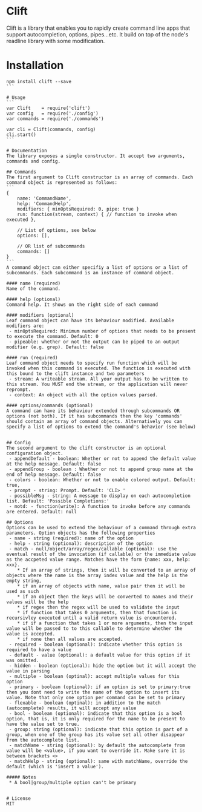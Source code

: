 # Clift
Clift is a library that enables you to rapidly create command line apps that support autocompletion, options, pipes...etc. It build on top of the node's readline library with some modification.


# Installation
````
npm install clift --save
```

# Usage
```
var Clift    = require('clift')
var config   = require('./config')
var commands = require('./commands')

var cli = Clift(commands, config)
cli.start()
```

# Documentation
The library exposes a single constructor. It accept two arguments, commands and config.

## Commands
The first argument to Clift constructor is an array of commands. Each command object is represented as follows:
```
{
    name: 'CommandName',
    help: 'CommandHelp',
    modifiers: { minOptsRequired: 0, pipe: true }
    run: function(stream, context) { // function to invoke when executed },

    // List of options, see below
    options: [],

    // OR list of subcommands
    commands: []
}
```
A command object can either specifiy a list of options or a list of subcommands. Each subcommand is an instance of command object.

#### name (required)
Name of the command.

#### help (optional)
Command help. It shows on the right side of each command

#### modifiers (optional)
Leaf command object can have its behaviour modified. Available modifiers are:
 - minOptsRequired: Minimum number of options that needs to be present to execute the command. Default: 0
 - pipeable: whether or not the output can be piped to an output modifier (e.g. grep). Default: false

#### run (required)
Leaf command object needs to specify run function which will be invoked when this command is executed. The function is executed with this bound to the clift instance and two parameters
 - stream: A writeable stream. All your output has to be written to this stream. You MUST end the stream, or the application will never reprompt.
 - context: An object with all the option values parsed.

#### options/commands (optional)
A command can have its behaviour extended through subcommands OR options (not both). If it has subcommands then the key 'commands' should contain an array of command objects. Alternatively you can specify a list of options to extend the command's behavior (see below)


## Config
The second argument to the clift constructor is an optional configuration object.
 - appendDefault - boolean: Whether or not to append the default value at the help message. Default: false
 - appendGroup - boolean : Whether or not to append group name at the end of help message. Default: false
 - colors - boolean: Whether or not to enable colored output. Default: true,
 - prompt - string: Prompt. Default: 'CLI> '
 - possibleMsg - string: A message to display on each autocompletion list. Default: 'Possible Completions:'
 - motd: - function(write): A function to invoke before any commands are entered. Default: null

## Options
Options can be used to extend the behaviour of a command through extra parameters. Option objects has the following properties
 - name - string (required): name of the option
 - help - string (optional): description of the option
 - match - null/object/array/regex/callable (optional): use the eventual result of the invocation (if callable) or the immediate value as the accpeted value range. Matches have the form {name: xxx, help: xxx}.
    * If an array of strings, then it will be converted to an array of objects where the name is the array index value and the help is the empty string,
    * if an array of objects with name, value pair then it will be used as such
    * if an object then the keys will be converted to names and their values will be the help
    * if regex then the regex will be used to validate the input
    * if function that takes 0 arguments, then that function is recursivley executed until a valid return value is encountered.
    * if if a function that takes 1 or more arguments, then the input value will be passed to to this callable to determine whether the value is accepted.
    * if none then all values are accepted.
 - required - boolean (optional): indicate whether this option is required to have a value
 - default - value (optional): a default value for this option if it was omitted.
 - hidden - boolean (optional): hide the option but it will accept the value in parsing
 - multiple - boolean (optinal): accept multiple values for this option
 - primary - boolean (optional): if an option is set to primary:true then you dont need to write the name of the option to insert its value. Note that only one option per command can be set to primary
 - flexable - boolean (optinal): in addition to the match (autocomplete) results, it will accept any value
 - bool - boolean (optional): indicate that this option is a bool option, that is, it is only required for the name to be present to have the value set to true.
 - group: string (optional): indicate that this option is part of a group, when one of the group has its value set all other disappear from the autocomplete list.
 - matchName - string (optional): by default the autocomplete from value will be <value>, if you want to override it. Make sure it is between brackets <>
 - matchHelp - string (optional): same with matchName, override the default (which is 'insert a value').

##### Notes
 * A bool|group/multiple option can't be primary


# License
MIT
